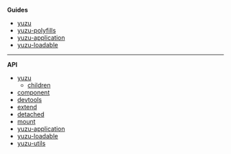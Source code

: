 **Guides**

- [yuzu](packages/yuzu/)
- [yuzu-polyfills](packages/polyfills/)
- [yuzu-application](packages/application/)
- [yuzu-loadable](packages/loadable/)

---

**API**

- [yuzu](packages/yuzu/api/)
  - [children](packages/yuzu/api/children)
 - [component](packages/yuzu/api/component)
 - [devtools](packages/yuzu/api/devtools)
 - [extend](packages/yuzu/api/extend)
 - [detached](packages/yuzu/api/detached)
 - [mount](packages/yuzu/api/mount)
- [yuzu-application](packages/application/api/)
  <!-- yuzu-application -->
- [yuzu-loadable](packages/loadable/api/index)
  <!-- yuzu-loadable -->
- [yuzu-utils](packages/utils/api/index)
  <!-- yuzu-utils -->

